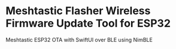 # Meshtastic Flasher Wireless Firmware Update Tool for ESP32
Meshtastic ESP32 OTA with SwiftUI over BLE using NimBLE
